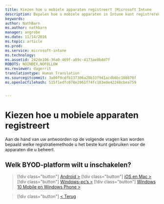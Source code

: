 ```yaml
---
title: Kiezen hoe u mobiele apparaten registreert |Microsoft Intune
description: Bepalen hoe u mobiele apparaten in Intune kunt registreren door enkele eenvoudige vragen te beantwoorden
keywords: 
author: NathBarn
ms.author: nathbarn
manager: angrobe
ms.date: 11/14/2016
ms.topic: article
ms.prod: 
ms.service: microsoft-intune
ms.technology: 
ms.assetid: 242de106-36a0-469f-a89c-4173ae8bdd7f
ROBOTS: NOINDEX,NOFOLLOW
ms.reviewer: dagerrit
translationtype: Human Translation
ms.sourcegitcommit: 3a00f9cdfb137306a28b33f9d1acdb6bc108670f
ms.openlocfilehash: 515f1edfc078e2061f74fc103ede42248cbea759


---
```

# <a name="choose-how-to-enroll-mobile-devices"></a>Kiezen hoe u mobiele apparaten registreert

Aan de hand van uw antwoorden op de volgende vragen kan worden bepaald welke registratiemethode u het beste kunt gebruiken voor de apparaten die u beheert.

## <a name="which-byod-platform-do-you-want-to-enable"></a>**Welk BYOD-platform wilt u inschakelen?**

> [!div class="button"]
[Android >](/intune/deploy-use/set-up-android-management-with-microsoft-intune)
> [!div class="button"]
[iOS en Mac >](/intune/deploy-use/set-up-ios-and-mac-management-with-microsoft-intune)
> [!div class="button"]
[Windows-pc’s >](/intune/deploy-use/set-up-windows-device-management-with-microsoft-intune)
> [!div class="button"]
[Windows 10 Mobile en Windows Phone >](/intune/deploy-use/set-up-windows-phone-management-with-microsoft-intune)


> [!div class="button"]
[< Terug](choose-how-to-enroll-devices1.md)



<!--HONumber=Nov16_HO3-->


